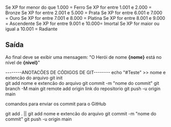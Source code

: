Se XP for menor do que 1.000 = Ferro
Se XP for entre 1.001 e 2.000 = Bronze
Se XP for entre 2.001 e 5.000 = Prata
Se XP for entre 6.001 e 7.000 = Ouro
Se XP for entre 7.001 e 8.000 = Platina
Se XP for entre 8.001 e 9.000 = Ascendente
Se XP for entre 9.001 e 10.000= Imortal
Se XP for maior ou igual a 10.001 = Radiante

## Saída

Ao final deve se exibir uma mensagem:
"O Herói de nome **{nome}** está no nível de **{nivel}**"


--------ANOTACÕES DE CÓDIGOS DE GIT--------
echo "#Teste" >> nome e extencão do arquivo 
git init  
git add  nome e extencão do arquivo
git commit -m "nome do commit" 
git branch -M main 
git remote add origin link do repositorio 
 git push -u origin main

 comandos para enviar os commit para o GitHub

  git add . || git add  nome e extencão do arquivo
  git commit -m "nome do commit"
  git push -u origin main
   
